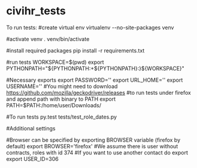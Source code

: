 # civihr_tests

To run tests:
#create virtual env
virtualenv --no-site-packages venv

#activate venv
. venv/bin/activate

#install required packages
pip install -r requirements.txt

#run tests
WORKSPACE=$(pwd)
export PYTHONPATH="${PYTHONPATH:+${PYTHONPATH}:}${WORKSPACE}"

#Necessary exports
export PASSWORD=''
export URL_HOME=''
export USERNAME=''
#You might need to download https://github.com/mozilla/geckodriver/releases
#to run tests under firefox and append path with binary to PATH
export PATH=$PATH:/home/user/Downloads/

#To run tests
py.test tests/test_role_dates.py


#Additional settings

#Browser can be specified by exporting BROWSER variable (firefox by default)
export BROWSER='firefox'
#We assume there is user without contracts, roles with id 374
#If you want to use another contact do export
export USER_ID=306